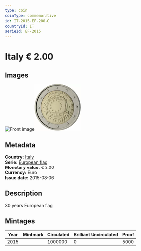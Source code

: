 ```yaml
---
type: coin
coinType: commemorative
id: IT-2015-EF-200-C
countryId: IT
serieId: EF-2015
---
```


# Italy € 2.00

## Images

<img src="../../Images/common-2007-200.webp" height="150" alt="Front image"><img src="Images/IT-2015-200.webp" height="150" alt="Back image">

## Metadata

**Country:** [Italy](../../Countries/Italy/index.md)\
**Serie:** [European flag](index.md)\
**Monetary value:** € 2.00\
**Currency:** Euro\
**Issue date:** 2015-08-06

## Description

30 years European flag

## Mintages

| Year | Mintmark | Circulated | Brilliant Uncirculated | Proof |
| ---- | -------- | ---------- | ---------------------- | ----- |
| 2015 |          | 1000000    | 0                      | 5000  |
